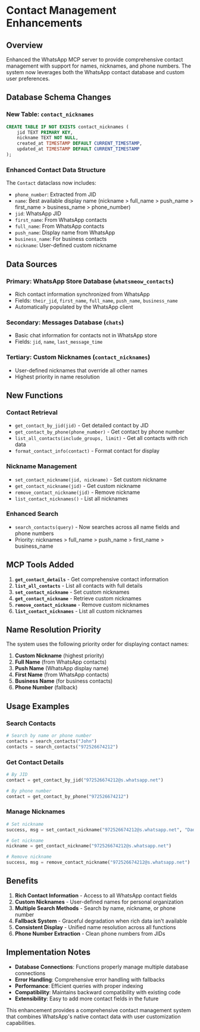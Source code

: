# Contact Management Enhancements

## Overview
Enhanced the WhatsApp MCP server to provide comprehensive contact management with support for names, nicknames, and phone numbers. The system now leverages both the WhatsApp contact database and custom user preferences.

## Database Schema Changes

### New Table: `contact_nicknames`
```sql
CREATE TABLE IF NOT EXISTS contact_nicknames (
    jid TEXT PRIMARY KEY,
    nickname TEXT NOT NULL,
    created_at TIMESTAMP DEFAULT CURRENT_TIMESTAMP,
    updated_at TIMESTAMP DEFAULT CURRENT_TIMESTAMP
);
```

### Enhanced Contact Data Structure
The `Contact` dataclass now includes:
- `phone_number`: Extracted from JID
- `name`: Best available display name (nickname > full_name > push_name > first_name > business_name > phone_number)
- `jid`: WhatsApp JID
- `first_name`: From WhatsApp contacts
- `full_name`: From WhatsApp contacts
- `push_name`: Display name from WhatsApp
- `business_name`: For business contacts
- `nickname`: User-defined custom nickname

## Data Sources

### Primary: WhatsApp Store Database (`whatsmeow_contacts`)
- Rich contact information synchronized from WhatsApp
- Fields: `their_jid`, `first_name`, `full_name`, `push_name`, `business_name`
- Automatically populated by the WhatsApp client

### Secondary: Messages Database (`chats`)
- Basic chat information for contacts not in WhatsApp store
- Fields: `jid`, `name`, `last_message_time`

### Tertiary: Custom Nicknames (`contact_nicknames`)
- User-defined nicknames that override all other names
- Highest priority in name resolution

## New Functions

### Contact Retrieval
- `get_contact_by_jid(jid)` - Get detailed contact by JID
- `get_contact_by_phone(phone_number)` - Get contact by phone number
- `list_all_contacts(include_groups, limit)` - Get all contacts with rich data
- `format_contact_info(contact)` - Format contact for display

### Nickname Management
- `set_contact_nickname(jid, nickname)` - Set custom nickname
- `get_contact_nickname(jid)` - Get custom nickname
- `remove_contact_nickname(jid)` - Remove nickname
- `list_contact_nicknames()` - List all nicknames

### Enhanced Search
- `search_contacts(query)` - Now searches across all name fields and phone numbers
- Priority: nicknames > full_name > push_name > first_name > business_name

## MCP Tools Added

1. **`get_contact_details`** - Get comprehensive contact information
2. **`list_all_contacts`** - List all contacts with full details
3. **`set_contact_nickname`** - Set custom nicknames
4. **`get_contact_nickname`** - Retrieve custom nicknames
5. **`remove_contact_nickname`** - Remove custom nicknames
6. **`list_contact_nicknames`** - List all custom nicknames

## Name Resolution Priority

The system uses the following priority order for displaying contact names:

1. **Custom Nickname** (highest priority)
2. **Full Name** (from WhatsApp contacts)
3. **Push Name** (WhatsApp display name)
4. **First Name** (from WhatsApp contacts)
5. **Business Name** (for business contacts)
6. **Phone Number** (fallback)

## Usage Examples

### Search Contacts
```python
# Search by name or phone number
contacts = search_contacts("John")
contacts = search_contacts("972526674212")
```

### Get Contact Details
```python
# By JID
contact = get_contact_by_jid("972526674212@s.whatsapp.net")

# By phone number
contact = get_contact_by_phone("972526674212")
```

### Manage Nicknames
```python
# Set nickname
success, msg = set_contact_nickname("972526674212@s.whatsapp.net", "Dad")

# Get nickname
nickname = get_contact_nickname("972526674212@s.whatsapp.net")

# Remove nickname
success, msg = remove_contact_nickname("972526674212@s.whatsapp.net")
```

## Benefits

1. **Rich Contact Information** - Access to all WhatsApp contact fields
2. **Custom Nicknames** - User-defined names for personal organization
3. **Multiple Search Methods** - Search by name, nickname, or phone number
4. **Fallback System** - Graceful degradation when rich data isn't available
5. **Consistent Display** - Unified name resolution across all functions
6. **Phone Number Extraction** - Clean phone numbers from JIDs

## Implementation Notes

- **Database Connections**: Functions properly manage multiple database connections
- **Error Handling**: Comprehensive error handling with fallbacks
- **Performance**: Efficient queries with proper indexing
- **Compatibility**: Maintains backward compatibility with existing code
- **Extensibility**: Easy to add more contact fields in the future

This enhancement provides a comprehensive contact management system that combines WhatsApp's native contact data with user customization capabilities.
